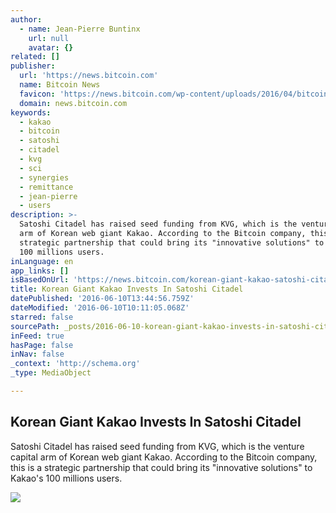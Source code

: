 ```yaml
---
author:
  - name: Jean-Pierre Buntinx
    url: null
    avatar: {}
related: []
publisher:
  url: 'https://news.bitcoin.com'
  name: Bitcoin News
  favicon: 'https://news.bitcoin.com/wp-content/uploads/2016/04/bitcoin_fav.png'
  domain: news.bitcoin.com
keywords:
  - kakao
  - bitcoin
  - satoshi
  - citadel
  - kvg
  - sci
  - synergies
  - remittance
  - jean-pierre
  - users
description: >-
  Satoshi Citadel has raised seed funding from KVG, which is the venture capital
  arm of Korean web giant Kakao. According to the Bitcoin company, this is a
  strategic partnership that could bring its "innovative solutions" to Kakao's
  100 millions users.
inLanguage: en
app_links: []
isBasedOnUrl: 'https://news.bitcoin.com/korean-giant-kakao-satoshi-citadel/'
title: Korean Giant Kakao Invests In Satoshi Citadel
datePublished: '2016-06-10T13:44:56.759Z'
dateModified: '2016-06-10T10:11:05.068Z'
starred: false
sourcePath: _posts/2016-06-10-korean-giant-kakao-invests-in-satoshi-citadel.md
inFeed: true
hasPage: false
inNav: false
_context: 'http://schema.org'
_type: MediaObject

---
```

<article style=""><h1>Korean Giant Kakao Invests In Satoshi Citadel</h1><p>Satoshi Citadel has raised seed funding from KVG, which is the venture capital arm of Korean web giant Kakao. According to the Bitcoin company, this is a strategic partnership that could bring its "innovative solutions" to Kakao's 100 millions users.</p><img src="https://news.bitcoin.com/wp-content/uploads/2016/06/kakao-talk.jpg" /></article>